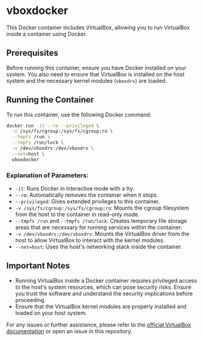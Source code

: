 # vboxdocker
This Docker container includes VirtualBox, allowing you to run VirtualBox inside a container using Docker.

## Prerequisites

Before running this container, ensure you have Docker installed on your system. You also need to ensure that VirtualBox is installed on the host system and the necessary kernel modules (`vboxdrv`) are loaded.

## Running the Container

To run this container, use the following Docker command:

```bash
docker run -it --rm --privileged \
  -v /sys/fs/cgroup:/sys/fs/cgroup:ro \
  --tmpfs /run \
  --tmpfs /run/lock \
  -v /dev/vboxdrv:/dev/vboxdrv \
  --net=host \
  vboxdocker
```

### Explanation of Parameters:

- `-it`: Runs Docker in interactive mode with a tty.
- `--rm`: Automatically removes the container when it stops.
- `--privileged`: Gives extended privileges to this container.
- `-v /sys/fs/cgroup:/sys/fs/cgroup:ro`: Mounts the cgroup filesystem from the host to the container in read-only mode.
- `--tmpfs /run` and `--tmpfs /run/lock`: Creates temporary file storage areas that are necessary for running services within the container.
- `-v /dev/vboxdrv:/dev/vboxdrv`: Mounts the VirtualBox driver from the host to allow VirtualBox to interact with the kernel modules.
- `--net=host`: Uses the host's networking stack inside the container.

## Important Notes

- Running VirtualBox inside a Docker container requires privileged access to the host's system resources, which can pose security risks. Ensure you trust the software and understand the security implications before proceeding.
- Ensure that the VirtualBox kernel modules are properly installed and loaded on your host system.

For any issues or further assistance, please refer to the [official VirtualBox documentation](https://www.virtualbox.org/wiki/Documentation) or open an issue in this repository.

